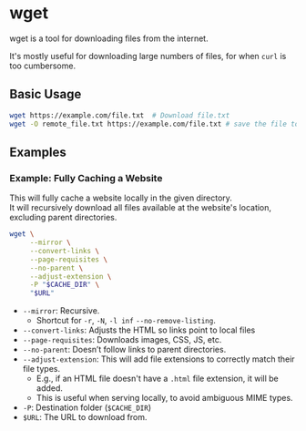 # wget
wget is a tool for downloading files from the internet.

It's mostly useful for downloading large numbers of files, for when `curl` is too
cumbersome.  


## Basic Usage
```bash
wget https://example.com/file.txt  # Download file.txt
wget -O remote_file.txt https://example.com/file.txt # save the file to remote_file.txt
```


## Examples

### Example: Fully Caching a Website
This will fully cache a website locally in the given directory.  
It will recursively download all files available at the website's location,
excluding parent directories.
```bash
wget \
     --mirror \
     --convert-links \
     --page-requisites \
     --no-parent \
     --adjust-extension \
     -P "$CACHE_DIR" \
     "$URL"
```
* `--mirror`: Recursive. 
    - Shortcut for `-r`, `-N`, `-l inf` `--no-remove-listing`.
* `--convert-links`: Adjusts the HTML so links point to local files
* `--page-requisites`: Downloads images, CSS, JS, etc.
* `--no-parent`: Doesn’t follow links to parent directories.
* `--adjust-extension`: This will add file extensions to correctly match their file
  types. 
    - E.g., if an HTML file doesn't have a `.html` file extension, it will be
      added.
    - This is useful when serving locally, to avoid ambiguous MIME types.
* `-P`:  Destination folder (`$CACHE_DIR`)
* `$URL`: The URL to download from.





